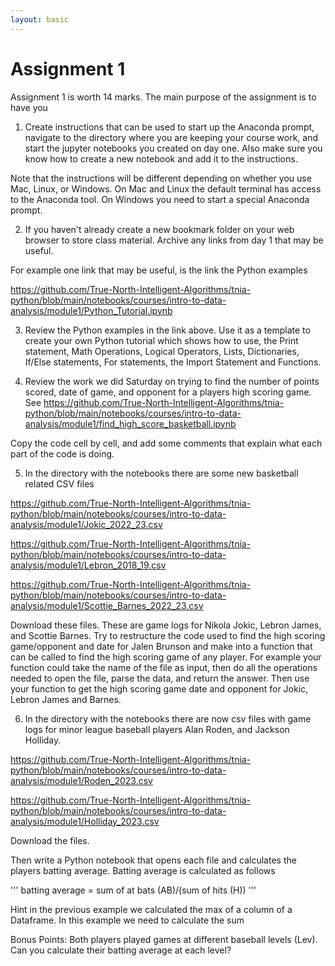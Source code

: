 ```yaml
---
layout: basic
---
```


# Assignment 1

Assignment 1 is worth 14 marks.  The main purpose of the assignment is to have you   

1.  Create instructions that can be used to start up the Anaconda prompt, navigate to the directory where you are keeping your course work, and start the jupyter notebooks you created on day one.  Also make sure you know how to create a new notebook and add it to the instructions.  

Note that the instructions will be different depending on whether you use Mac, Linux, or Windows.  On Mac and Linux the default terminal has access to the Anaconda tool.  On Windows you need to start a special Anaconda prompt. 

2.  If you haven't already create a new bookmark folder on your web browser to store class material.  Archive any links from day 1 that may be useful.

For example one link that may be useful, is the link the Python examples 

https://github.com/True-North-Intelligent-Algorithms/tnia-python/blob/main/notebooks/courses/intro-to-data-analysis/module1/Python_Tutorial.ipynb

3.  Review the Python examples in the link above.  Use it as a template to create your own Python tutorial which shows how to use, the Print statement, Math Operations, Logical Operators, Lists, Dictionaries, If/Else statements, For statements, the Import Statement and Functions.   

4.  Review the work we did Saturday on trying to find the number of points scored, date of game, and opponent for a players high scoring game.  See https://github.com/True-North-Intelligent-Algorithms/tnia-python/blob/main/notebooks/courses/intro-to-data-analysis/module1/find_high_score_basketball.ipynb

Copy the code cell by cell, and add some comments that explain what each part of the code is doing.  

5.  In the directory with the notebooks there are some new basketball related CSV files

https://github.com/True-North-Intelligent-Algorithms/tnia-python/blob/main/notebooks/courses/intro-to-data-analysis/module1/Jokic_2022_23.csv

https://github.com/True-North-Intelligent-Algorithms/tnia-python/blob/main/notebooks/courses/intro-to-data-analysis/module1/Lebron_2018_19.csv

https://github.com/True-North-Intelligent-Algorithms/tnia-python/blob/main/notebooks/courses/intro-to-data-analysis/module1/Scottie_Barnes_2022_23.csv

Download these files.  These are game logs for Nikola Jokic, Lebron James, and Scottie Barnes.  Try to restructure the code used to find the high scoring game/opponent and date for Jalen Brunson and make into a function that can be called to find the high scoring game of any player.  For example your function could take the name of the file as input, then do all the operations needed to open the file, parse the data, and return the answer.  Then use your function to get the high scoring game date and opponent for Jokic, Lebron James and Barnes. 

6.  In the directory with the notebooks there are now csv files with game logs for minor league baseball players Alan Roden, and Jackson Holliday.  

https://github.com/True-North-Intelligent-Algorithms/tnia-python/blob/main/notebooks/courses/intro-to-data-analysis/module1/Roden_2023.csv

https://github.com/True-North-Intelligent-Algorithms/tnia-python/blob/main/notebooks/courses/intro-to-data-analysis/module1/Holliday_2023.csv


Download the files.  

Then write a Python notebook that opens each file and calculates the players batting average.  Batting average is calculated as follows

'''
batting average = sum of at bats (AB)/(sum of hits (H))
'''

Hint in the previous example we calculated the max of a column of a Dataframe.  In this example we need to calculate the sum

Bonus Points:  Both players played games at different baseball levels (Lev).  Can you calculate their batting average at each level?



